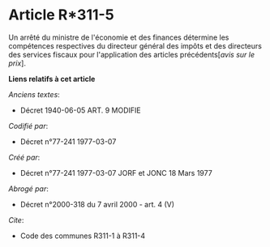 # Article R*311-5

Un arrêté du ministre de l'économie et des finances détermine les compétences respectives du directeur général des impôts et
des directeurs des services fiscaux pour l'application des articles précédents[*avis sur le prix*].

**Liens relatifs à cet article**

_Anciens textes_:

  - Décret  1940-06-05 ART. 9 MODIFIE

_Codifié par_:

  - Décret n°77-241 1977-03-07

_Créé par_:

  - Décret n°77-241 1977-03-07 JORF et JONC 18 Mars 1977

_Abrogé par_:

  - Décret n°2000-318 du 7 avril 2000 - art. 4 (V)

_Cite_:

  - Code des communes R311-1 à R311-4
